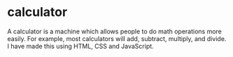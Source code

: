 # calculator
A calculator is a machine which allows people to do math operations more easily. For example, most calculators will add, subtract, multiply, and divide. I have made this using HTML, CSS and JavaScript.
